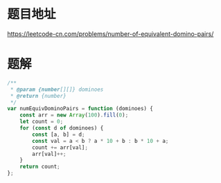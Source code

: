 # 题目地址
https://leetcode-cn.com/problems/number-of-equivalent-domino-pairs/

# 题解
```js
/**
 * @param {number[][]} dominoes
 * @return {number}
 */
var numEquivDominoPairs = function (dominoes) {
    const arr = new Array(100).fill(0);
    let count = 0;
    for (const d of dominoes) {
        const [a, b] = d;
        const val = a < b ? a * 10 + b : b * 10 + a;
        count += arr[val];
        arr[val]++;
    }
    return count;
};
```